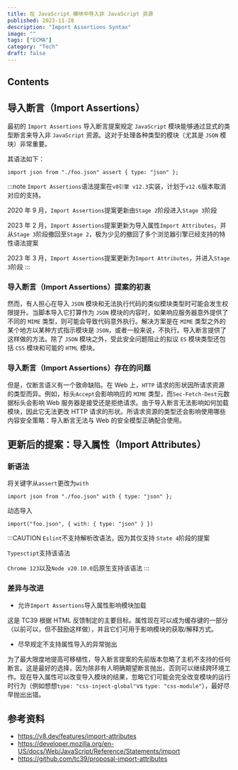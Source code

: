 ```yaml
---
title: 在 JavaScript 模块中导入非 JavaScript 资源
published: 2023-11-28
description: "Import Assertions Syntax"
image: ""
tags: ["ECMA"]
category: "Tech"
draft: false
---
```


## Contents

## 导入断言（Import Assertions）

最初的 `Import Assertions` 导入断言提案规定 `JavaScript` 模块能够通过显式的类型断言来导入非 `JavaScript` 资源。这对于处理各种类型的模块（尤其是 `JSON` 模块）非常重要。

其语法如下：

```
import json from "./foo.json" assert { type: "json" };
```

:::note
`Import Assertions`语法提案在`v8引擎 v12.3`实装，计划于`v12.6`版本取消对应的支持。

2020 年 9 月，`Import Assertions`提案更新由`Stage 2`阶段进入`Stage 3`阶段

2023 年 2 月，`Import Assertions`提案更新为导入属性`Import Attributes`，并从`Stage 3`阶段撤回至`Stage 2`，极为少见的撤回了多个浏览器引擎已经支持的特性语法提案

2023 年 3 月，`Import Assertions`提案更新为`Import Attributes`，并进入`Stage 3`阶段
:::


### 导入断言（Import Assertions）提案的初衷

然而，有人担心在导入 `JSON` 模块和无法执行代码的类似模块类型时可能会发生权限提升。当脚本导入它打算作为 `JSON` 模块的内容时，如果响应服务器意外提供了不同的 `MIME` 类型，则可能会导致代码意外执行。解决方案是在 `MIME` 类型之外的某个地方以某种方式指示模块是 `JSON`，或者一般来说，不执行。导入断言提供了这样做的方法。除了 `JSON` 模块之外，受此安全问题阻止的拟议 `ES` 模块类型还包括 `CSS` 模块和可能的 `HTML` 模块。

### 导入断言（Import Assertions）存在的问题

但是，仅断言语义有一个致命缺陷。在 Web 上，`HTTP` 请求的形状因所请求资源的类型而异。例如，标头`Accept`会影响响应的 `MIME` 类型，而`Sec-Fetch-Dest`元数据标头会影响 Web 服务器是接受还是拒绝请求。由于导入断言无法影响如何加载模块，因此它无法更改 HTTP 请求的形状。所请求资源的类型还会影响使用哪些内容安全策略：导入断言无法与 Web 的安全模型正确配合使用。

## 更新后的提案：导入属性（Import Attributes）

### 新语法

将关键字从`assert`更改为`with`

```
import json from "./foo.json" with { type: "json" };
```

动态导入

```
import("foo.json", { with: { type: "json" } })
```

:::CAUTION
`Eslint`不支持解析改语法，因为其仅支持 `State 4`阶段的提案

`Typesctipt`支持该语法

`Chrome 123`以及`Node v20.10.0`后原生支持该语法
:::

### 差异与改进

- 允许`Import Assertions`导入属性影响模块加载
  
这是 TC39 根据 HTML 反馈制定的主要目标。属性现在可以成为缓存键的一部分（以前可以，但不鼓励这样做），并且它们可用于影响模块的获取/解释方式。

- 尽早规定不支持属性导入的异常抛出
  
为了最大限度地提高可移植性，导入断言提案的先前版本忽略了主机不支持的任何断言。这是最好的选择，因为除非有人明确期望断言抛出，否则可以继续跨环境工作。现在导入属性可以改变导入模块的结果，忽略它们可能会完全改变模块的运行时行为（例如想想`type: "css-inject-global"`vs `type: "css-module"`），最好尽早抛出出错。

## 参考资料

- https://v8.dev/features/import-attributes
- https://developer.mozilla.org/en-US/docs/Web/JavaScript/Reference/Statements/import
- https://github.com/tc39/proposal-import-attributes
